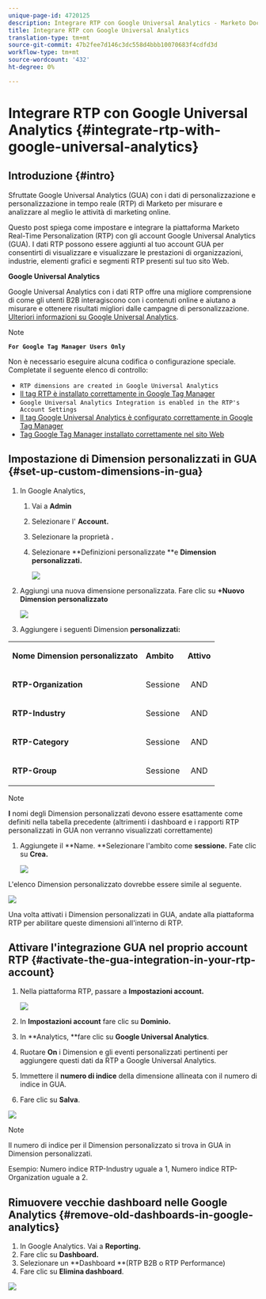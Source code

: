 ```yaml
---
unique-page-id: 4720125
description: Integrare RTP con Google Universal Analytics - Marketo Docs - Documentazione prodotto
title: Integrare RTP con Google Universal Analytics
translation-type: tm+mt
source-git-commit: 47b2fee7d146c3dc558d4bbb10070683f4cdfd3d
workflow-type: tm+mt
source-wordcount: '432'
ht-degree: 0%

---
```



# Integrare RTP con Google Universal Analytics {#integrate-rtp-with-google-universal-analytics}

## Introduzione {#intro}

Sfruttate Google Universal Analytics (GUA) con i dati di personalizzazione e personalizzazione in tempo reale (RTP) di Marketo per misurare e analizzare al meglio le attività di marketing online.

Questo post spiega come impostare e integrare la piattaforma Marketo Real-Time Personalization (RTP) con gli account Google Universal Analytics (GUA). I dati RTP possono essere aggiunti al tuo account GUA per consentirti di visualizzare e visualizzare le prestazioni di organizzazioni, industrie, elementi grafici e segmenti RTP presenti sul tuo sito Web.

**Google Universal Analytics**

Google Universal Analytics con i dati RTP offre una migliore comprensione di come gli utenti B2B interagiscono con i contenuti online e aiutano a misurare e ottenere risultati migliori dalle campagne di personalizzazione. [Ulteriori informazioni su Google Universal Analytics](https://support.google.com/analytics/answer/2790010/?hl=en&amp;authuser=1).

>[!NOTE]
>
>**`For Google Tag Manager Users Only`**
>
>Non è necessario eseguire alcuna codifica o configurazione speciale. Completate il seguente elenco di controllo:
>
>* `RTP dimensions are created in Google Universal Analytics`
>* [Il tag RTP è installato correttamente in Google Tag Manager](https://docs.marketo.com/display/public/DOCS/Implementing+RTP+using+Google+Tag+Manager)
>* `Google Universal Analytics Integration is enabled in the RTP's Account Settings`
>* [Il tag Google Universal Analytics è configurato correttamente in Google Tag Manager](https://support.google.com/tagmanager/answer/6107124?hl=en)
>* [Tag Google Tag Manager installato correttamente nel sito Web](https://developers.google.com/tag-manager/quickstart)

>



## Impostazione di Dimension personalizzati in GUA {#set-up-custom-dimensions-in-gua}

1. In Google Analytics,

   1. Vai a **Admin**
   1. Selezionare l&#39; **Account.**
   1. Selezionare la proprietà **.**
   1. Selezionare **Definizioni personalizzate **e **Dimension personalizzati.**

      ![](assets/image2014-11-29-11-3a2-3a32.png)

1. Aggiungi una nuova dimensione personalizzata. Fare clic su **+Nuovo Dimension personalizzato**

   ![](assets/image2014-11-29-11-3a8-3a16.png)

1. Aggiungere i seguenti Dimension **personalizzati:**

<table> 
 <tbody> 
  <tr> 
   <td><p><strong>Nome Dimension personalizzato</strong></p></td> 
   <td><p><strong>Ambito</strong></p></td> 
   <td><p><strong>Attivo</strong></p></td> 
  </tr> 
  <tr> 
   <td><p><strong>RTP-Organization</strong></p></td> 
   <td><p>Sessione</p></td> 
   <td><p align="center">AND</p></td> 
  </tr> 
  <tr> 
   <td><p><strong>RTP-Industry</strong></p></td> 
   <td><p>Sessione</p></td> 
   <td><p align="center">AND</p></td> 
  </tr> 
  <tr> 
   <td><p><strong>RTP-Category</strong></p></td> 
   <td><p>Sessione</p></td> 
   <td><p align="center">AND</p></td> 
  </tr> 
  <tr> 
   <td><p><strong>RTP-Group</strong></p></td> 
   <td><p>Sessione</p></td> 
   <td><p align="center">AND</p></td> 
  </tr> 
 </tbody> 
</table>

>[!NOTE]
>
>**I** nomi degli Dimension personalizzati devono essere esattamente come definiti nella tabella precedente (altrimenti i dashboard e i rapporti RTP personalizzati in GUA non verranno visualizzati correttamente)

1. Aggiungete il **Name. **Selezionare l&#39;ambito come **sessione.** Fate clic su  **Crea.**

   ![](assets/image2014-11-29-11-3a12-3a51.png)

L&#39;elenco Dimension personalizzato dovrebbe essere simile al seguente.

![](assets/image2014-11-29-11-36-50-version-2.png)

Una volta attivati i Dimension personalizzati in GUA, andate alla piattaforma RTP per abilitare queste dimensioni all&#39;interno di RTP.

## Attivare l&#39;integrazione GUA nel proprio account RTP {#activate-the-gua-integration-in-your-rtp-account}

1. Nella piattaforma RTP, passare a **Impostazioni account.**

   ![](assets/image2014-11-29-11-3a27-3a7.png)

1. In **Impostazioni account** fare clic su **Dominio.**
1. In **Analytics, **fare clic su **Google Universal Analytics**.
1. Ruotare **On** i Dimension e gli eventi personalizzati pertinenti per aggiungere questi dati da RTP a Google Universal Analytics.
1. Immettere il **numero di indice** della dimensione allineata con il numero di indice in GUA.
1. Fare clic su **Salva**.

![](assets/image2014-11-29-11-31-23-version-2.png)

>[!NOTE]
>
>Il numero di indice per il Dimension personalizzato si trova in GUA in Dimension personalizzati.
>
>Esempio: Numero indice RTP-Industry uguale a 1, Numero indice RTP-Organization uguale a 2.

## Rimuovere vecchie dashboard nelle Google Analytics {#remove-old-dashboards-in-google-analytics}

1. In Google Analytics. Vai a **Reporting.**
1. Fare clic su **Dashboard.**
1. Selezionare un **Dashboard **(RTP B2B o RTP Performance)
1. Fare clic su **Elimina dashboard**.

![](assets/image2014-11-29-11-3a42-3a55.png)

